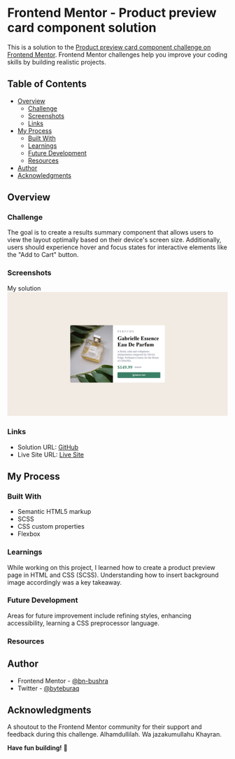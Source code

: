 # Frontend Mentor - Product preview card component solution

This is a solution to the [Product preview card component challenge on Frontend Mentor](https://www.frontendmentor.io/challenges/product-preview-card-component-GO7UmttRfa). Frontend Mentor challenges help you improve your coding skills by building realistic projects.


## Table of Contents

- [Overview](#overview)
  - [Challenge](#challenge)
  - [Screenshots](#screenshots)
  - [Links](#links)
- [My Process](#my-process)
  - [Built With](#built-with)
  - [Learnings](#learnings)
  - [Future Development](#future-development)
  - [Resources](#resources)
- [Author](#author)
- [Acknowledgments](#acknowledgments)

## Overview

### Challenge

The goal is to create a results summary component that allows users to view the layout optimally based on their device's screen size. Additionally, users should experience hover and focus states for interactive elements like the "Add to Cart" button.

### Screenshots

My solution
![Screenshot](./screenshot.png)

### Links

- Solution URL: [GitHub](https://github.com/Bn-Bushra/Coding-with-Frontend-Mentor/product-preview-card-component-main)
- Live Site URL: [Live Site](https://byteburaq-productpreview.netlify.app)

## My Process

### Built With

- Semantic HTML5 markup
- SCSS
- CSS custom properties
- Flexbox
  
### Learnings

While working on this project, I learned how to create a product preview page in HTML and CSS (SCSS). Understanding how to insert background image accordingly was a key takeaway.

### Future Development

Areas for future improvement include refining styles, enhancing accessibility, learning a CSS preprocessor language.

### Resources

## Author

- Frontend Mentor - [@bn-bushra](https://www.frontendmentor.io/profile/bn-bushra)
- Twitter - [@byteburaq](https://www.twitter.com/byteburaq)

## Acknowledgments

A shoutout to the Frontend Mentor community for their support and feedback during this challenge. Alhamdullilah. Wa jazakumullahu Khayran.

**Have fun building!** 🚀
